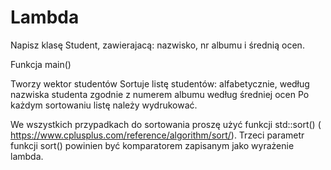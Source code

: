 # Lambda

Napisz klasę Student, zawierajacą: nazwisko, nr albumu i średnią ocen.

Funkcja main()

Tworzy wektor studentów
Sortuje listę studentów:
alfabetycznie, według nazwiska studenta
zgodnie z numerem albumu
według średniej ocen
Po każdym sortowaniu listę należy wydrukować.

We wszystkich przypadkach do sortowania proszę użyć funkcji std::sort() ( https://www.cplusplus.com/reference/algorithm/sort/). Trzeci parametr funkcji sort() powinien być komparatorem zapisanym jako wyrażenie lambda.